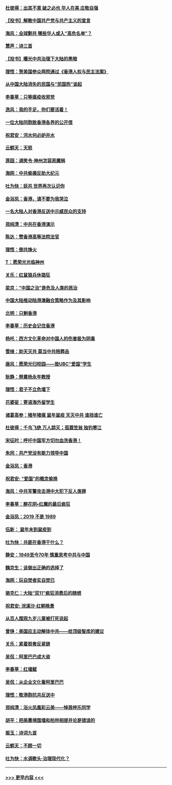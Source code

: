 #### [杜彼得：出其不意 破之必也 华人在美 庄敬自强](../pages/nsc993/n11679554.md?t=11260522) 
#### [【投书】解散中国共产党与共产主义的宣言](../pages/nsc993/n11679177.md?t=11260522) 
#### [海风：全球剿共 哪些华人或入“高危名单”？](../pages/nsc993/n11678617.md?t=11260522) 
#### [慧声：诗三首](../pages/nsc993/n11678848.md?t=11260522) 
#### [【投书】曝光中共治理下大陆的黑暗](../pages/nsc993/n11678674.md?t=11260522) 
#### [理悟：贺美国参众两院通过《香港人权与民主法案》](../pages/nsc993/n11678104.md?t=11260522) 
#### [从中国大陆消失的民国与“民国热”谈起](../pages/nsc993/n11678075.md?t=11260522) 
#### [李春草：只等瘟疫收邪党](../pages/nsc993/n11677308.md?t=11260522) 
#### [逸风：我的手足，你们要活着！](../pages/nsc993/n11676352.md?t=11260522) 
#### [一位大陆同胞致香港各界的公开信](../pages/nsc993/n11675761.md?t=11260522) 
#### [祝君安：河水何必妒井水](../pages/nsc993/n11675746.md?t=11260522) 
#### [云鹤天：天怒](../pages/nsc993/n11675718.md?t=11260522) 
#### [莲园：调笑令‧神州怎容恶魔祸](../pages/nsc993/n11675648.md?t=11260522) 
#### [海网：中共偷袭反助大纪元](../pages/nsc993/n11673515.md?t=11260522) 
#### [吐为快：妖共 世界再次认识你](../pages/nsc993/n11673506.md?t=11260522) 
#### [金浴凤：香港，请不要为我哭泣](../pages/nsc993/n11673248.md?t=11260522) 
#### [一名大陆人对香港反送中示威民众的支持](../pages/nsc993/n11672615.md?t=11260522) 
#### [郑纯清：中共在香港演示](../pages/nsc993/n11670539.md?t=11260522) 
#### [陈达：赞香港高等法院法官](../pages/nsc993/n11669542.md?t=11260522) 
#### [理悟：倒共烽火](../pages/nsc993/n11668844.md?t=11260522) 
#### [T：愿荣光光临神州](../pages/nsc993/n11668421.md?t=11260522) 
#### [关乐：红鼠狼兵休猖狂](../pages/nsc993/n11668378.md?t=11260522) 
#### [梁京：“中国之治”是危及人类的恶治](../pages/nsc993/n11668328.md?t=11260522) 
#### [中国大陆推动陆港澳融合策略作为及其影响](../pages/nsc993/n11668157.md?t=11260522) 
#### [北明：只剩香港](../pages/nsc993/n11668002.md?t=11260522) 
#### [李春草：历史会记住香港](../pages/nsc993/n11667927.md?t=11260522) 
#### [杨吒：西方文化革命对中国人的伤害极为阴毒](../pages/nsc993/n11664521.md?t=11260522) 
#### [雪绮：助天灭共 莫当中共陪葬品](../pages/nsc993/n11662650.md?t=11260522) 
#### [唐风：愿荣光归校园——致UBC“爱国”学生](../pages/nsc993/n11662194.md?t=11260522) 
#### [耿静：祭奠杨永年教授](../pages/nsc993/n11662514.md?t=11260522) 
#### [理悟：君子不立危墙下](../pages/nsc993/n11662172.md?t=11260522) 
#### [花婆娑：寄语海外留学生](../pages/nsc993/n11662121.md?t=11260522) 
#### [诸葛高参：猪年猪瘟 鼠年鼠疫 天灭中共 谁挡谁亡](../pages/nsc993/n11661980.md?t=11260522) 
#### [杜彼得：千鸟飞绝 万人踪灭；孤蓑笠翁 独钓寒江](../pages/nsc993/n11661170.md?t=11260522) 
#### [宋征时：呼吁中国军方切勿血洗香港！](../pages/nsc993/n11415318.md?t=11260522) 
#### [朱同：共产党没有能力领导中国](../pages/nsc993/n11660421.md?t=11260522) 
#### [金浴凤：香港](../pages/nsc993/n11660419.md?t=11260522) 
#### [祝君安: “爱国”的概念偷换](../pages/nsc993/n11659706.md?t=11260522) 
#### [海风：中共军警攻击港中大犯下反人类罪](../pages/nsc993/n11659632.md?t=11260522) 
#### [李春草：醉花阴•红魔的最后疯狂](../pages/nsc993/n11659287.md?t=11260522) 
#### [金浴凤：2019 不是 1989](../pages/nsc993/n11657663.md?t=11260522) 
#### [伍新： 鼠年未到鼠疫到](../pages/nsc993/n11655098.md?t=11260522) 
#### [吐为快：共匪在香港干什么？](../pages/nsc993/n11654891.md?t=11260522) 
#### [静安：1949至今70年 慎重思考中共与中国](../pages/nsc993/n11651244.md?t=11260522) 
#### [魏京生：该做出正确的选择了](../pages/nsc993/n11653084.md?t=11260522) 
#### [海网：玩自焚者实自焚已](../pages/nsc993/n11652423.md?t=11260522) 
#### [骆克仁：大陆“双11”疯狂消费后的随想](../pages/nsc993/n11652305.md?t=11260522) 
#### [祝君安: 浣溪沙·红朝晚景](../pages/nsc993/n11652258.md?t=11260522) 
#### [从百人围观九岁儿童被打死说起](../pages/nsc993/n11651030.md?t=11260522) 
#### [曾铮：美国应主动解体中共——给顶级智库的建议](../pages/nsc993/n11649888.md?t=11260522) 
#### [关乐：紧着脱套反紧链](../pages/nsc993/n11649069.md?t=11260522) 
#### [吴侃：阿里巴巴成大盗](../pages/nsc993/n11645523.md?t=11260522) 
#### [李春草：红墙赋](../pages/nsc993/n11646389.md?t=11260522) 
#### [吴侃：从企业文化看阿里巴巴](../pages/nsc993/n11645476.md?t=11260522) 
#### [理悟：敬港胞抗共反送中](../pages/nsc993/n11645466.md?t=11260522) 
#### [郑纯清：浴火凤凰彩云美——悼周梓乐同学](../pages/nsc993/n11645155.md?t=11260522) 
#### [胡平：把美墨境围墙和柏林相提并论是错误的](../pages/nsc993/n11645134.md?t=11260522) 
#### [振玉：诗词九首](../pages/nsc993/n11644081.md?t=11260522) 
#### [云鹤天：不顾一切](../pages/nsc993/n11643508.md?t=11260522) 
#### [吐为快：水调歌头·治理现代化？](../pages/nsc993/n11643485.md?t=11260522) 

----
#### [ >>> 更早内容 <<< ](../indexes/nsc993-earlier.md)
